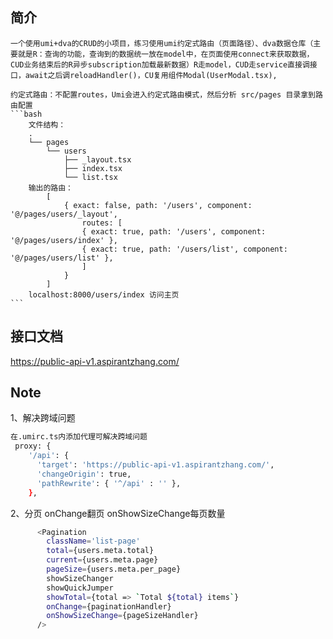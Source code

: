 ## 简介
    一个使用umi+dva的CRUD的小项目，练习使用umi约定式路由（页面路径）、dva数据仓库（主要就是R：查询的功能，查询到的数据统一放在model中，在页面使用connect来获取数据，CUD业务结束后的R异步subscription加载最新数据）R走model，CUD走service直接调接口，await之后调reloadHandler()，CU复用组件Modal(UserModal.tsx),

    约定式路由：不配置routes，Umi会进入约定式路由模式，然后分析 src/pages 目录拿到路由配置
    ```bash
        文件结构：
        .
        └── pages
            └── users
                ├── _layout.tsx
                ├── index.tsx
                └── list.tsx
        输出的路由：
            [
                { exact: false, path: '/users', component: '@/pages/users/_layout',
                    routes: [
                    { exact: true, path: '/users', component: '@/pages/users/index' },
                    { exact: true, path: '/users/list', component: '@/pages/users/list' },
                    ]
                }
            ]
        localhost:8000/users/index 访问主页
    ```

## 接口文档
https://public-api-v1.aspirantzhang.com/

## Note
1、解决跨域问题
```bash
在.umirc.ts内添加代理可解决跨域问题
 proxy: {
    '/api': {
      'target': 'https://public-api-v1.aspirantzhang.com/',
      'changeOrigin': true,
      'pathRewrite': { '^/api' : '' },
    },
```

2、分页<Pagination>
onChange翻页
onShowSizeChange每页数量
```bash
      <Pagination
        className='list-page'
        total={users.meta.total}
        current={users.meta.page}
        pageSize={users.meta.per_page}
        showSizeChanger
        showQuickJumper
        showTotal={total => `Total ${total} items`}
        onChange={paginationHandler}
        onShowSizeChange={pageSizeHandler}
      />
```